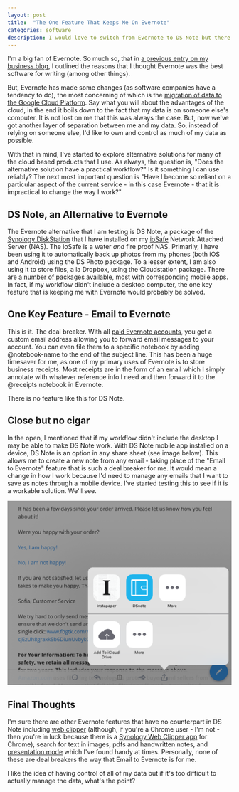 ```yaml
---
layout: post
title:  "The One Feature That Keeps Me On Evernote"
categories: software
description: I would love to switch from Evernote to DS Note but there is one reason why I cant.
---
```


I'm a big fan of Evernote. So much so, that in [a previous entry on my business blog](http://firebrand.media/blog/article/why_i_write_in_evernote), I outlined the reasons that I thought Evernote was the best software for writing (among other things).

But, Evernote has made some changes (as software companies have a tendency to do), the most concerning of which is the [migration of data to the Google Cloud Platform](https://help.evernote.com/hc/en-us/articles/226885427-FAQ-About-Migration-to-Google-Cloud-Platform). Say what you will about the advantages of the cloud, in the end it boils down to the fact that my data is on someone else's computer. It is not lost on me that this was always the case. But, now we've got another layer of separation between me and my data. So, instead of relying on someone else, I'd like to own and control as much of my data as possible.

With that in mind, I've started to explore alternative solutions for many of the cloud based products that I use. As always, the question is, "Does the alternative solution have a practical workflow?" Is it something I can use reliably? The next most important question is "Have I become so reliant on a particular aspect of the current service - in this case Evernote - that it is impractical to change the way I work?"

## DS Note, an Alternative to Evernote

The Evernote alternative that I am testing is DS Note, a package of the [Synology DiskStation](https://www.synology.com/en-us/dsm/6.0/features) that I have installed on my [ioSafe](https://iosafe.com/products-216nas-overview) Network Attached Server (NAS). The ioSafe is a water _and_ fire proof NAS. Primarily, I have been using it to automatically back up photos from my phones (both iOS and Android) using the DS Photo package. To a lesser extent, I am also using it to store files, a la Dropbox, using the Cloudstation package. There are [a number of packages available](https://www.synology.com/en-us/dsm/app_packages/all_app), most with corresponding mobile apps. In fact, if my workflow didn't include a desktop computer, the one key feature that is keeping me with Evernote would probably be solved.

## One Key Feature - Email to Evernote

This is it. The deal breaker. With all [paid Evernote accounts](https://evernote.com/upgrade/?tier=plus), you get a custom email address allowing you to forward email messages to your account. You can even file them to a specific notebook by adding @notebook-name to the end of the subject line. This has been a huge timesaver for me, as one of my primary uses of Evernote is to store business receipts. Most receipts are in the form of an email which I simply annotate with whatever reference info I need and then forward it to the @receipts notebook in Evernote.

There is no feature like this for DS Note.

## Close but no cigar

In the open, I mentioned that if my workflow didn't include the desktop I may be able to make DS Note work. With DS Note mobile app installed on a device, DS Note is an option in any share sheet (see image below). This allows me to create a new note from any email - taking place of the "Email to Evernote" feature that is such a deal breaker for me. It would mean a change in how I work because I'd need to manage any emails that I want to save as notes through a mobile device. I've started testing this to see if it is a workable solution. We'll see.

![DS Note in the Spark Email share sheet](/images/DS-Note-share-sheet.PNG "DS Note in the Spark Email share sheet")

## Final Thoughts

I'm sure there are other Evernote features that have no counterpart in DS Note including [web clipper](https://evernote.com/webclipper/) (although, if you're a Chrome user - I'm not - then you're in luck because there is a [Synology Web Clipper app](https://chrome.google.com/webstore/detail/synology-web-clipper/pcfbfimijgibligmbglggnbiobgjgmbk) for Chrome), search for text in images, pdfs and handwritten notes, and [presentation mode](https://blog.evernote.com/blog/2014/05/14/meetings-done-right/) which I've found handy at times. Personally, none of these are deal breakers the way that Email to Evernote is for me. 

I like the idea of having control of all of my data but if it's too difficult to actually manage the data, what's the point?